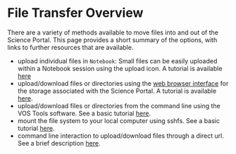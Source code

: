 # File Transfer Overview 

There are a variety of methods available to move files into and out of
the Science Portal. This page provides a short summary of the options,
with links to further resources that are available.

-   upload individual files in `Notebook`: Small files can be easily
    uploaded within a Notebook session using the upload icon. A tutorial
    is available [here](/science-containers/general/Notebook/transfer_file)
-   upload/download files or directories using the [web browser
    interface](https://www.canfar.net/storage/arc/list/home) for the
    storage associated with the Science Portal. A tutorial is available
    [here](/science-containers/general/General_tools/Using_webstorage).
-   upload/download files or directories from the command line using the
    VOS Tools software. See a basic tutorial
    [here](/science-containers/general/General_tools/Using_vostools).
-   mount the file system to your local computer using sshfs. See a
    basic tutorial [here](/science-containers/general/General_tools/Using_sshfs).
-   command line interaction to upload/download files through a direct
    url. See a brief description [here](/science-containers/general/TipsTricks/Direct_url).
